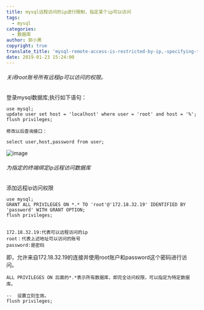 ```yaml
---
title: mysql远程访问的ip进行限制，指定某个ip可以访问
tags:
  - mysql
categories:
  - 数据库
author: 郭小黑
copyright: true
translate_title: 'mysql-remote-access-is-restricted-by-ip,-specifying-that-an-ip-can-be-accessed'
date: 2019-01-23 15:24:00
---
```


###### 关闭root账号所有远程ip可以访问的权限。

登录mysql数据库;执行如下语句：

<!--more-->

    use mysql;
    update user set host = 'localhost' where user = 'root' and host = '%';
    flush privileges;
    
    修改以后查询接口：
    
    select user,host,password from user;
    

![image](https://note.youdao.com/yws/api/personal/file/CA4F24BAE27F4DA6B3AA772D2F397D08?method=download&shareKey=b5141c32923da197f47859e23ac94c01)

 
###### 为指定的终端绑定ip远程访问数据库


添加远程ip访问权限

    use mysql;
    GRANT ALL PRIVILEGES ON *.* TO 'root'@'172.18.32.19' IDENTIFIED BY 'password' WITH GRANT OPTION;
    flush privileges;
    
    
    172.18.32.19:代表可以远程访问的ip
    root：代表上述地址可以访问的账号
    password:是密码
    
即，允许来自172.18.32.19的连接并使用root账户和password这个密码进行访问。

    ALL PRIVILEGES ON 后面的*.*表示所有数据库，即完全访问权限，可以指定为特定数据库。

    --  设置立刻生效。
    flush privileges; 
